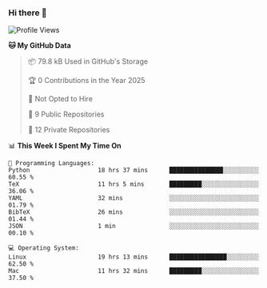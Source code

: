 ### Hi there 👋

<!--
**huayuan4396/huayuan4396** is a ✨ _special_ ✨ repository because its `README.md` (this file) appears on your GitHub profile.

Here are some ideas to get you started:

- 🔭 I’m currently working on ...
- 🌱 I’m currently learning ...
- 👯 I’m looking to collaborate on ...
- 🤔 I’m looking for help with ...
- 💬 Ask me about ...
- 📫 How to reach me: ...
- 😄 Pronouns: ...
- ⚡ Fun fact: ...
-->

<!--START_SECTION:waka-->
![Profile Views](http://img.shields.io/badge/Profile%20Views-0-blue)

**🐱 My GitHub Data** 

> 📦 79.8 kB Used in GitHub's Storage 
 > 
> 🏆 0 Contributions in the Year 2025
 > 
> 🚫 Not Opted to Hire
 > 
> 📜 9 Public Repositories 
 > 
> 🔑 12 Private Repositories 
 > 
📊 **This Week I Spent My Time On** 

```text
💬 Programming Languages: 
Python                   18 hrs 37 mins      ███████████████░░░░░░░░░░   60.55 % 
TeX                      11 hrs 5 mins       █████████░░░░░░░░░░░░░░░░   36.06 % 
YAML                     32 mins             ░░░░░░░░░░░░░░░░░░░░░░░░░   01.79 % 
BibTeX                   26 mins             ░░░░░░░░░░░░░░░░░░░░░░░░░   01.44 % 
JSON                     1 min               ░░░░░░░░░░░░░░░░░░░░░░░░░   00.10 % 

💻 Operating System: 
Linux                    19 hrs 13 mins      ████████████████░░░░░░░░░   62.50 % 
Mac                      11 hrs 32 mins      █████████░░░░░░░░░░░░░░░░   37.50 % 
```


<!--END_SECTION:waka-->
